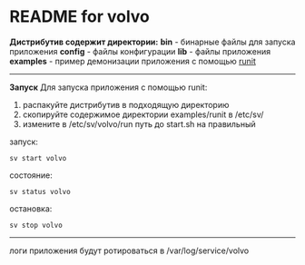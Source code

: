 README for volvo
==========================
**Дистрибутив содержит директории:**
**bin** - бинарные файлы для запуска приложения
**config** - файлы конфигурации
**lib** - файлы приложения
**examples** - пример демонизации приложения с помощью [runit ](http://habrahabr.ru/post/83775/)

----------

**Запуск**
Для запуска приложения с помощью runit:

 1. распакуйте дистрибутив в подходящую директорию
 2. скопируйте содержимое директории examples/runit в /etc/sv/
 3. измените в /etc/sv/volvo/run путь до start.sh на правильный

запуск:

    sv start volvo

состояние:

    sv status volvo

остановка:

    sv stop volvo

----------

логи приложения будут ротироваться в /var/log/service/volvo
